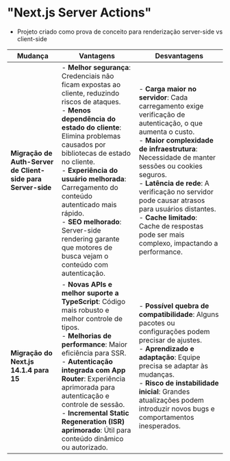 # "Next.js Server Actions"

- Projeto criado como prova de conceito para renderização server-side vs client-side

| Mudança                                                     | Vantagens                                                                                                                                                                                                                                                                                                                                                                                                                       | Desvantagens                                                                                                                                                                                                                                                                                                                                                                                                   |
| ----------------------------------------------------------- | ------------------------------------------------------------------------------------------------------------------------------------------------------------------------------------------------------------------------------------------------------------------------------------------------------------------------------------------------------------------------------------------------------------------------------- | -------------------------------------------------------------------------------------------------------------------------------------------------------------------------------------------------------------------------------------------------------------------------------------------------------------------------------------------------------------------------------------------------------------- |
| **Migração de Auth-Server de Client-side para Server-side** | - **Melhor segurança**: Credenciais não ficam expostas ao cliente, reduzindo riscos de ataques.<br> - **Menos dependência do estado do cliente**: Elimina problemas causados por bibliotecas de estado no cliente.<br> - **Experiência do usuário melhorada**: Carregamento do conteúdo autenticado mais rápido.<br> - **SEO melhorado**: Server-side rendering garante que motores de busca vejam o conteúdo com autenticação. | - **Carga maior no servidor**: Cada carregamento exige verificação de autenticação, o que aumenta o custo.<br> - **Maior complexidade de infraestrutura**: Necessidade de manter sessões ou cookies seguros.<br> - **Latência de rede**: A verificação no servidor pode causar atrasos para usuários distantes.<br> - **Cache limitado**: Cache de respostas pode ser mais complexo, impactando a performance. |
| **Migração do Next.js 14.1.4 para 15**                      | - **Novas APIs e melhor suporte a TypeScript**: Código mais robusto e melhor controle de tipos.<br> - **Melhorias de performance**: Maior eficiência para SSR.<br> - **Autenticação integrada com App Router**: Experiência aprimorada para autenticação e controle de sessão.<br> - **Incremental Static Regeneration (ISR) aprimorado**: Útil para conteúdo dinâmico ou autorizado.                                           | - **Possível quebra de compatibilidade**: Alguns pacotes ou configurações podem precisar de ajustes.<br> - **Aprendizado e adaptação**: Equipe precisa se adaptar às mudanças.<br> - **Risco de instabilidade inicial**: Grandes atualizações podem introduzir novos bugs e comportamentos inesperados.                                                                                                        |

